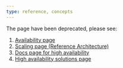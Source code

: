 ```yaml
---
type: reference, concepts
---
```


The page have been deprecated, please see:

1. [Availability page](../availability/index.md)
1. [Scaling page (Reference Architecture)](../scaling/index.md)
1. [Docs page for high availability](./gitlab.md)
1. [High availability solutions page](https://about.gitlab.com/solutions/high-availability/)
